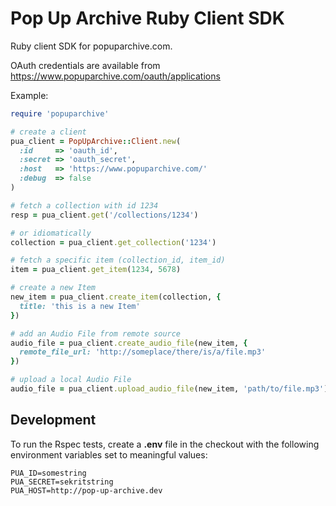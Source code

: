 Pop Up Archive Ruby Client SDK
=========================================

Ruby client SDK for popuparchive.com.

OAuth credentials are available from https://www.popuparchive.com/oauth/applications

Example:

```ruby
require 'popuparchive'

# create a client
pua_client = PopUpArchive::Client.new(
  :id     => 'oauth_id',
  :secret => 'oauth_secret',
  :host   => 'https://www.popuparchive.com/'
  :debug  => false
)

# fetch a collection with id 1234
resp = pua_client.get('/collections/1234')

# or idiomatically
collection = pua_client.get_collection('1234')

# fetch a specific item (collection_id, item_id)
item = pua_client.get_item(1234, 5678)

# create a new Item
new_item = pua_client.create_item(collection, {
  title: 'this is a new Item'
})

# add an Audio File from remote source
audio_file = pua_client.create_audio_file(new_item, {
  remote_file_url: 'http://someplace/there/is/a/file.mp3'
})

# upload a local Audio File
audio_file = pua_client.upload_audio_file(new_item, 'path/to/file.mp3')

```

## Development

To run the Rspec tests, create a **.env** file in the checkout
with the following environment variables set to meaningful values:

```
PUA_ID=somestring
PUA_SECRET=sekritstring
PUA_HOST=http://pop-up-archive.dev
```
